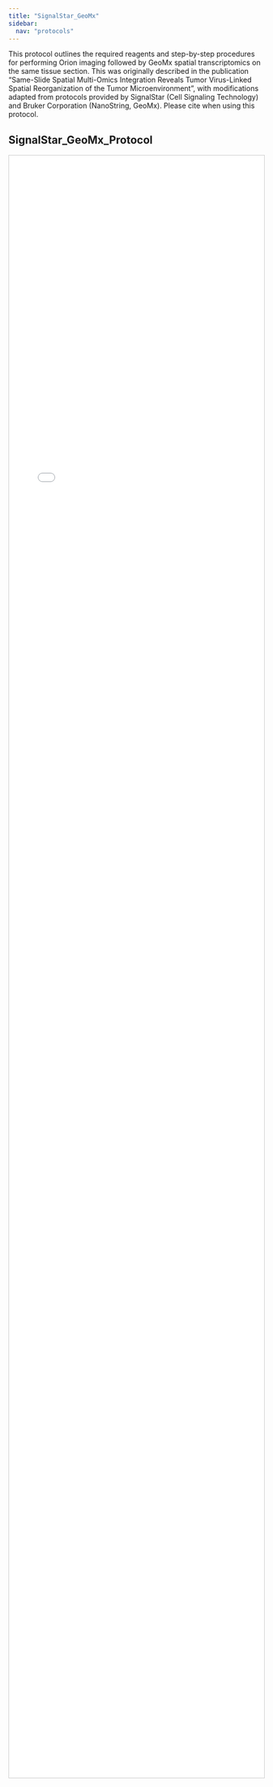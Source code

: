 ```yaml
---
title: "SignalStar_GeoMx"
sidebar:
  nav: "protocols"
---
```


This protocol outlines the required reagents and step-by-step procedures for performing Orion imaging followed by GeoMx spatial
transcriptomics on the same tissue section. This was originally described in the publication “Same-Slide Spatial Multi-Omics Integration
Reveals Tumor Virus-Linked Spatial Reorganization of the Tumor Microenvironment”, with modifications adapted from protocols provided
by SignalStar (Cell Signaling Technology) and Bruker Corporation (NanoString, GeoMx). Please cite when using this protocol.


## SignalStar_GeoMx_Protocol

<iframe 
  src="{{ '/assets/protocols/SignalStar_GeoMx_protocol_v1.pdf' | relative_url }}" 
  style="width:100%; height:80vh; border:1px solid #ccc;">
</iframe>